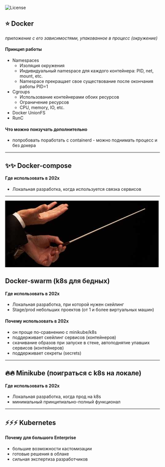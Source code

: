 ![License](https://img.shields.io/github/license/p12s/2gis-catalog-api)

## ⭐️ Docker  
*приложение с его зависимостями, упакованное в процесс (окружение)*  
#### Принцип работы
- Namespaces
  - Изоляция окружения
  - Индивидуальный namespace для каждого контейнера: PID, net, mount, etc.
  - Namespace прекращает свое существование после окончания работы PID=1
- Cgroups
  - Использование контейнерами обоих ресурсов
  - Ограничение ресурсов
  - CPU, memory, IO, etc.
- Docker UnionFS
- RunC
#### Что можно поизучать дополнительно
- попробовать поработать с containerd - можно поднимать процесс и без докера
-----------

## ✨✨ Docker-compose

#### Где использовать в 202x
- Локальная разработка, когда используется связка сервисов
-----------

![image](https://github.com/p-12s/docker-compose-swarm-k8s/blob/main/orchestration.jpg)
## Docker-swarm (k8s для бедных)

#### Где использовать в 202x
- Локальная разработка, при которой нужен скейлинг
- Stage/prod небольших проектов (от 1 и более виртуальных машин)

#### Почему использовать в 202x
- он проще по-сравнению с minikube/k8s
- поддерживает скейлинг сервисов (контейнеров)
- скачивание образов при запуске в стеке, автоподнятие упавших сервисов (контейнеров)
- поддерживает секреты (secrets)
-----------

## 🔥🔥 Minikube (поиграться с k8s на локале)

#### Где использовать в 202x
- Локальная разработка, когда прод на k8s
- минимальный принципиально-полный функционал
-----------

## ⚡️⚡️⚡️ Kubernetes

#### Почему для большого Enterprise
- большие возможности кастомизации
- готовые решения в облаке
- сильная экспертиза разработчиков

